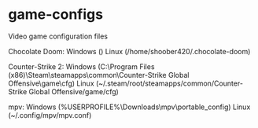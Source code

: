 # game-configs
Video game configuration files

Chocolate Doom:     Windows () 
                    Linux (/home/shoober420/.chocolate-doom)

Counter-Strike 2:     Windows (C:\Program Files (x86)\Steam\steamapps\common\Counter-Strike Global Offensive\game\cfg)
                      Linux (~/.steam/root/steamapps/common/Counter-Strike Global Offensive/game/cfg)

mpv:     Windows (%USERPROFILE%\Downloads\mpv\portable_config)
         Linux (~/.config/mpv/mpv.conf)
